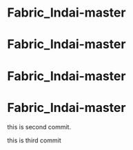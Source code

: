 ﻿# Fabric_Indai-master
# Fabric_Indai-master

# Fabric_Indai-master
# Fabric_Indai-master
this is second commit.

this is third commit
